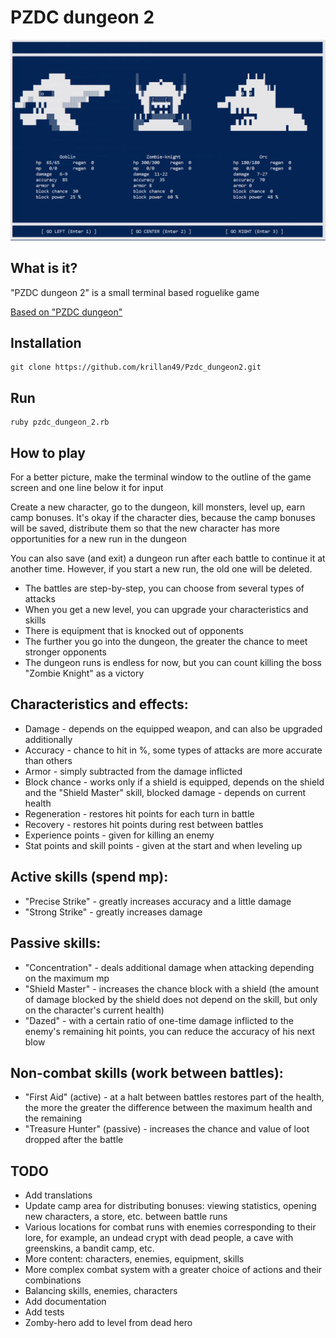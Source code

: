 # PZDC dungeon 2

![Example](assets/choose_enemy.png)

## What is it?

"PZDC dungeon 2" is a small terminal based roguelike game

[Based on "PZDC dungeon"](https://github.com/krillan49/rogulike_game_ruby)

## Installation

```shell
git clone https://github.com/krillan49/Pzdc_dungeon2.git
```

## Run

```shell
ruby pzdc_dungeon_2.rb
```

## How to play

For a better picture, make the terminal window to the outline of the game screen and one line below it for input

Create a new character, go to the dungeon, kill monsters, level up, earn camp bonuses. It's okay if the character dies, because the camp bonuses will be saved, distribute them so that the new character has more opportunities for a new run in the dungeon

You can also save (and exit) a dungeon run after each battle to continue it at another time. However, if you start a new run, the old one will be deleted.

* The battles are step-by-step, you can choose from several types of attacks
* When you get a new level, you can upgrade your characteristics and skills
* There is equipment that is knocked out of opponents
* The further you go into the dungeon, the greater the chance to meet stronger opponents
* The dungeon runs is endless for now, but you can count killing the boss "Zombie Knight" as a victory


Characteristics and effects:
-
* Damage - depends on the equipped weapon, and can also be upgraded additionally
* Accuracy - chance to hit in %, some types of attacks are more accurate than others
* Armor - simply subtracted from the damage inflicted
* Block chance - works only if a shield is equipped, depends on the shield and the "Shield Master" skill, blocked damage - depends on current health
* Regeneration - restores hit points for each turn in battle
* Recovery - restores hit points during rest between battles
* Experience points - given for killing an enemy
* Stat points and skill points - given at the start and when leveling up

Active skills (spend mp):
-
* "Precise Strike" - greatly increases accuracy and a little damage
* "Strong Strike" - greatly increases damage

Passive skills:
-
* "Concentration" - deals additional damage when attacking depending on the maximum mp
* "Shield Master" - increases the chance block with a shield (the amount of damage blocked by the shield does not depend on the skill, but only on the character's current health)
* "Dazed" - with a certain ratio of one-time damage inflicted to the enemy's remaining hit points, you can reduce the accuracy of his next blow

Non-combat skills (work between battles):
-
* "First Aid" (active) - at a halt between battles restores part of the health, the more the greater the difference between the maximum health and the remaining
* "Treasure Hunter" (passive) - increases the chance and value of loot dropped after the battle

## TODO

* Add translations
* Update camp area for distributing bonuses: viewing statistics, opening new characters, a store, etc. between battle runs
* Various locations for combat runs with enemies corresponding to their lore, for example, an undead crypt with dead people, a cave with greenskins, a bandit camp, etc.
* More content: characters, enemies, equipment, skills
* More complex combat system with a greater choice of actions and their combinations
* Balancing skills, enemies, characters
* Add documentation
* Add tests
* Zomby-hero add to level from dead hero
